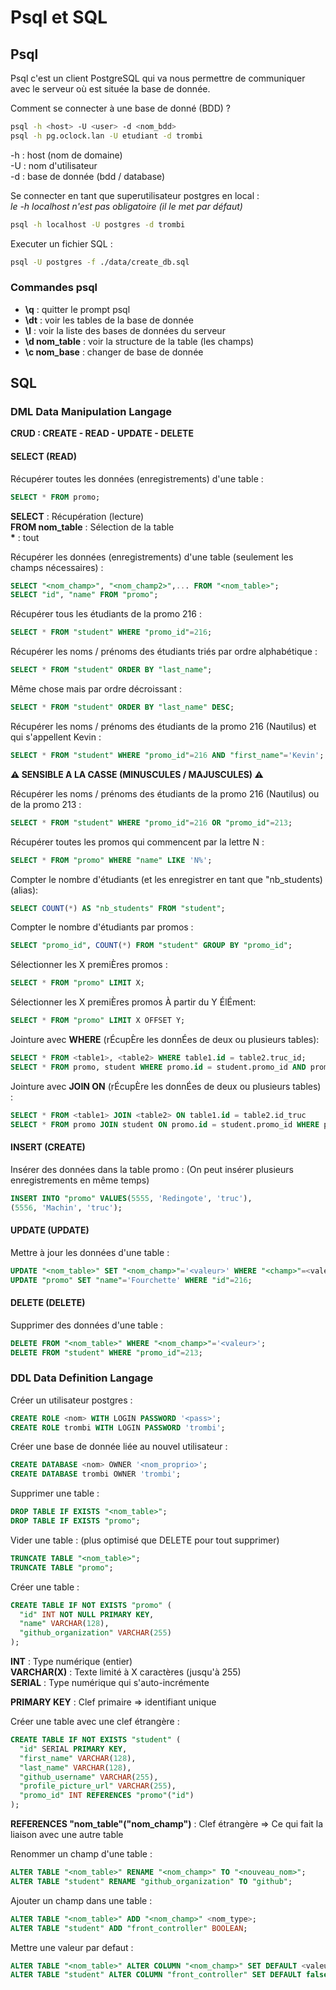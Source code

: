 # Psql et SQL

## Psql

Psql c'est un client PostgreSQL qui va nous permettre de communiquer avec le serveur où est située la base de donnée.

Comment se connecter à une base de donné (BDD) ?

```bash
psql -h <host> -U <user> -d <nom_bdd>
psql -h pg.oclock.lan -U etudiant -d trombi
```

-h : host (nom de domaine)  
-U : nom d'utilisateur  
-d : base de donnée (bdd / database)  

Se connecter en tant que superutilisateur postgres en local :  
*le -h localhost n'est pas obligatoire (il le met par défaut)*

```bash
psql -h localhost -U postgres -d trombi
```

Executer un fichier SQL :

```bash
psql -U postgres -f ./data/create_db.sql
```

### Commandes psql

* **\q** : quitter le prompt psql  
* **\dt** : voir les tables de la base de donnée  
* **\l** : voir la liste des bases de données du serveur  
* **\d nom_table** : voir la structure de la table (les champs)  
* **\c nom_base** : changer de base de donnée

## SQL

### DML Data Manipulation Langage

**CRUD : CREATE - READ - UPDATE - DELETE**

#### SELECT (READ)

Récupérer toutes les données (enregistrements) d'une table :
```sql
SELECT * FROM promo;
```

**SELECT** : Récupération (lecture)  
**FROM nom_table** : Sélection de la table  
**\*** : tout

Récupérer les données (enregistrements) d'une table (seulement les champs nécessaires) :

```sql
SELECT "<nom_champ>", "<nom_champ2>",... FROM "<nom_table>";
SELECT "id", "name" FROM "promo";
```

Récupérer tous les étudiants de la promo 216 :
```sql
SELECT * FROM "student" WHERE "promo_id"=216;
```

Récupérer les noms / prénoms des étudiants triés par ordre alphabétique :

```sql
SELECT * FROM "student" ORDER BY "last_name";
```

Même chose mais par ordre décroissant :

```sql
SELECT * FROM "student" ORDER BY "last_name" DESC;
```

Récupérer les noms / prénoms des étudiants de la promo 216 (Nautilus) et qui s'appellent Kevin :

```sql
SELECT * FROM "student" WHERE "promo_id"=216 AND "first_name"='Kevin';
```

**⚠ SENSIBLE A LA CASSE (MINUSCULES / MAJUSCULES) ⚠**

Récupérer les noms / prénoms des étudiants de la promo 216 (Nautilus) ou de la promo 213 :

```sql
SELECT * FROM "student" WHERE "promo_id"=216 OR "promo_id"=213;
```

Récupérer toutes les promos qui commencent par la lettre N :

```sql
SELECT * FROM "promo" WHERE "name" LIKE 'N%';
```

Compter le nombre d'étudiants (et les enregistrer en tant que "nb_students) (alias):

```sql
SELECT COUNT(*) AS "nb_students" FROM "student";
```

Compter le nombre d'étudiants par promos :

```sql
SELECT "promo_id", COUNT(*) FROM "student" GROUP BY "promo_id";
```

Sélectionner les X premiÈres promos :

```sql
SELECT * FROM "promo" LIMIT X;
```

Sélectionner les X premiÈres promos À partir du Y ÉlÉment:

```sql
SELECT * FROM "promo" LIMIT X OFFSET Y;
```

Jointure avec **WHERE** (rÉcupÈre les donnÉes de deux ou plusieurs tables):

```sql 
SELECT * FROM <table1>, <table2> WHERE table1.id = table2.truc_id;
SELECT * FROM promo, student WHERE promo.id = student.promo_id AND promo.name = 'Nautilus';
```

Jointure avec **JOIN ON** (rÉcupÈre les donnÉes de deux ou plusieurs tables) :

```sql
SELECT * FROM <table1> JOIN <table2> ON table1.id = table2.id_truc
SELECT * FROM promo JOIN student ON promo.id = student.promo_id WHERE promo.name = 'Nautilus';

 ```


#### INSERT (CREATE)

Insérer des données dans la table promo :
(On peut insérer plusieurs enregistrements en même temps)

```sql
INSERT INTO "promo" VALUES(5555, 'Redingote', 'truc'),
(5556, 'Machin', 'truc');
```

#### UPDATE (UPDATE)

Mettre à jour les données d'une table :

```sql
UPDATE "<nom_table>" SET "<nom_champ>"='<valeur>' WHERE "<champ>"=<valeur>
UPDATE "promo" SET "name"='Fourchette' WHERE "id"=216;
```

#### DELETE (DELETE)

Supprimer des données d'une table :

```sql
DELETE FROM "<nom_table>" WHERE "<nom_champ>"='<valeur>';
DELETE FROM "student" WHERE "promo_id"=213; 
```


### DDL Data Definition Langage

Créer un utilisateur postgres :

```sql
CREATE ROLE <nom> WITH LOGIN PASSWORD '<pass>';
CREATE ROLE trombi WITH LOGIN PASSWORD 'trombi';
```

Créer une base de donnée liée au nouvel utilisateur :

```sql
CREATE DATABASE <nom> OWNER '<nom_proprio>';
CREATE DATABASE trombi OWNER 'trombi';
```

Supprimer une table : 

```sql
DROP TABLE IF EXISTS "<nom_table>";
DROP TABLE IF EXISTS "promo";
```

Vider une table : (plus optimisé que DELETE pour tout supprimer)

```sql
TRUNCATE TABLE "<nom_table>";
TRUNCATE TABLE "promo";
```

Créer une table :

```sql
CREATE TABLE IF NOT EXISTS "promo" (
  "id" INT NOT NULL PRIMARY KEY,
  "name" VARCHAR(128),
  "github_organization" VARCHAR(255)
);
```

**INT** : Type numérique (entier)   
**VARCHAR(X)** : Texte limité à X caractères (jusqu'à 255)  
**SERIAL** : Type numérique qui s'auto-incrémente  

**PRIMARY KEY** : Clef primaire => identifiant unique

Créer une table avec une clef étrangère :

```sql
CREATE TABLE IF NOT EXISTS "student" (
  "id" SERIAL PRIMARY KEY,
  "first_name" VARCHAR(128),
  "last_name" VARCHAR(128),
  "github_username" VARCHAR(255),
  "profile_picture_url" VARCHAR(255),
  "promo_id" INT REFERENCES "promo"("id")
);
```

**REFERENCES "nom_table"("nom_champ")** : Clef étrangère => Ce qui fait la liaison avec une autre table

Renommer un champ d'une table :

```sql
ALTER TABLE "<nom_table>" RENAME "<nom_champ>" TO "<nouveau_nom>";
ALTER TABLE "student" RENAME "github_organization" TO "github";
```

Ajouter un champ dans une table :

```sql
ALTER TABLE "<nom_table>" ADD "<nom_champ>" <nom_type>;
ALTER TABLE "student" ADD "front_controller" BOOLEAN;
```

Mettre une valeur par defaut :

```sql
ALTER TABLE "<nom_table>" ALTER COLUMN "<nom_champ>" SET DEFAULT <valeur>;
ALTER TABLE "student" ALTER COLUMN "front_controller" SET DEFAULT false;
```